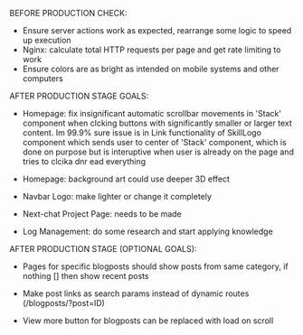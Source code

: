 BEFORE PRODUCTION CHECK: 
- Ensure server actions work as expected, rearrange some logic to speed up execution
- Nginx: calculate total HTTP requests per page and get rate limiting to work
- Ensure colors are as bright as intended on mobile systems and other computers


AFTER PRODUCTION STAGE GOALS:
- Homepage: fix insignificant automatic scrollbar movements in 'Stack' component when clcking buttons
with significantly smaller or larger text content. Im 99.9% sure issue is in Link functionality of SkillLogo component which sends user to center of 'Stack' component, which is done on purpose but is interuptive when
user is already on the page and tries to clcika dnr ead everything

- Homepage: background art could use deeper 3D effect

- Navbar Logo: make lighter or change it completely

- Next-chat Project Page: needs to be made

- Log Management: do some research and start applying knowledge 

AFTER PRODUCTION STAGE (OPTIONAL GOALS): 
- Pages for specific blogposts should show posts from same category, if nothing [] then show recent posts

- Make post links as search params instead of dynamic routes (/blogposts/?post=ID) 

- View more button for blogposts can be replaced with load on scroll 






